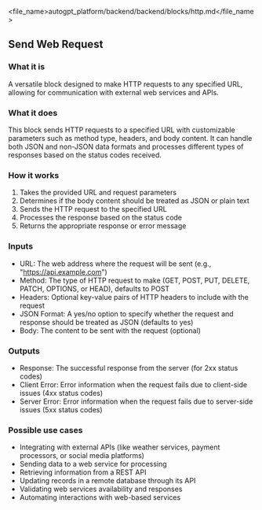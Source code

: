 
<file_name>autogpt_platform/backend/backend/blocks/http.md</file_name>

## Send Web Request

### What it is
A versatile block designed to make HTTP requests to any specified URL, allowing for communication with external web services and APIs.

### What it does
This block sends HTTP requests to a specified URL with customizable parameters such as method type, headers, and body content. It can handle both JSON and non-JSON data formats and processes different types of responses based on the status codes received.

### How it works
1. Takes the provided URL and request parameters
2. Determines if the body content should be treated as JSON or plain text
3. Sends the HTTP request to the specified URL
4. Processes the response based on the status code
5. Returns the appropriate response or error message

### Inputs
- URL: The web address where the request will be sent (e.g., "https://api.example.com")
- Method: The type of HTTP request to make (GET, POST, PUT, DELETE, PATCH, OPTIONS, or HEAD), defaults to POST
- Headers: Optional key-value pairs of HTTP headers to include with the request
- JSON Format: A yes/no option to specify whether the request and response should be treated as JSON (defaults to yes)
- Body: The content to be sent with the request (optional)

### Outputs
- Response: The successful response from the server (for 2xx status codes)
- Client Error: Error information when the request fails due to client-side issues (4xx status codes)
- Server Error: Error information when the request fails due to server-side issues (5xx status codes)

### Possible use cases
- Integrating with external APIs (like weather services, payment processors, or social media platforms)
- Sending data to a web service for processing
- Retrieving information from a REST API
- Updating records in a remote database through its API
- Validating web services availability and responses
- Automating interactions with web-based services

